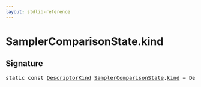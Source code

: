 ```yaml
---
layout: stdlib-reference
---
```


# SamplerComparisonState.kind

## Signature
<pre>
<span class='code_keyword'>static</span> <span class='code_keyword'>const</span> <a href="/stdlib-reference/types/descriptorkind-0a/index" class="code_type">DescriptorKind</a> <a href="/stdlib-reference/types/samplercomparisonstate-07h/index" class="code_type">SamplerComparisonState</a>.<a href="/stdlib-reference/types/samplercomparisonstate-07h/kind" class="code_var">kind</a> = DescriptorKind\.Sampler;
</pre>

